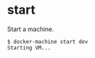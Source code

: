 <!--[metadata]>
+++
title = "start"
description = "Start a machine"
keywords = ["machine, start, subcommand"]
[menu.main]
identifier="machine.start"
parent="smn_machine_subcmds"
+++
<![end-metadata]-->

# start

Start a machine.

    $ docker-machine start dev
    Starting VM...
